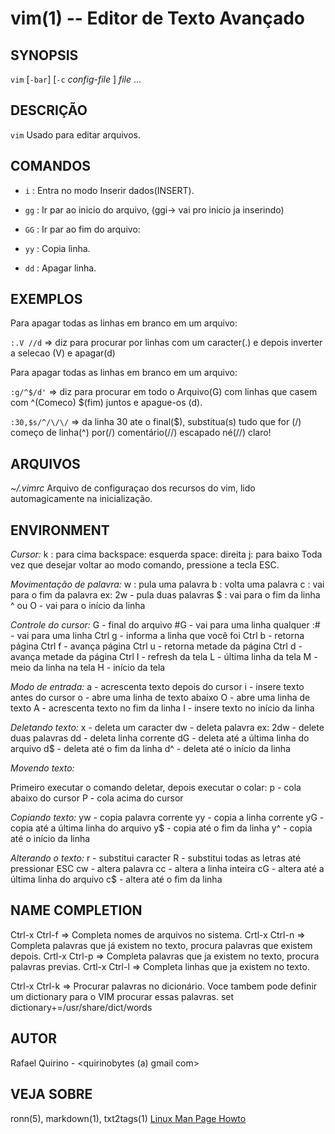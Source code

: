 vim(1) -- Editor de Texto Avançado
===============================================


SYNOPSIS
--------

`vim` [`-bar`] [`-c` *config-file* ] *file* ...

DESCRIÇÃO
---------

`vim` Usado para editar arquivos.

COMANDOS
------

* `i` :
   Entra no modo Inserir dados(INSERT).

* `gg` :
	Ir par ao inicio do arquivo, (ggi-> vai pro inicio ja inserindo)

* `GG` :
	Ir par ao fim do arquivo:

* `yy` :
	Copia linha.

* `dd` :
	Apagar linha.


EXEMPLOS
--------


Para apagar todas as linhas em branco em um arquivo:

   `:.V //d` => diz para procurar por linhas com um caracter(.) e depois inverter a selecao (V) e apagar(d)

Para apagar todas as linhas em branco em um arquivo:

   `:g/^$/d'` => diz para procurar em todo o Arquivo(G) com linhas que casem com ^(Comeco) $(fim) juntos e apague-os (d).

   `:30,$s/^/\/\/`  => da linha 30 ate o final($), substitua(s) tudo que for (/) começo de linha(^) por(/) comentário(//) escapado né(\/\/) claro! 


ARQUIVOS
--------

*~/.vimrc*
	Arquivo de configuraçao dos recursos do vim, lido automagicamente na inicialização.

ENVIRONMENT
-----------

*Cursor:*
k : para cima
backspace: esquerda
space: direita
j: para baixo
Toda vez que desejar voltar ao modo comando, pressione a tecla ESC. 

*Movimentação de palavra:*
w : pula uma palavra
b : volta uma palavra
c : vai para o fim da palavra
ex: 2w - pula duas palavras
$ : vai para o fim da linha
^ ou O - vai para o início da linha


*Controle do cursor:*
G - final do arquivo
#G - vai para uma linha qualquer
:# - vai para uma linha
Ctrl g - informa a linha que você foi
Ctrl b - retorna página
Ctrl f - avança página
Ctrl u - retorna metade da página
Ctrl d - avança metade da página
Ctrl I - refresh da tela
L - última linha da tela
M - meio da linha na tela
H - início da tela


*Modo de entrada:*
a - acrescenta texto depois do cursor
i - insere texto antes do cursor
o - abre uma linha de texto abaixo
O - abre uma linha de texto
A - acrescenta texto no fim da linha
I - insere texto no início da linha


*Deletando texto:*
x - deleta um caracter
dw - deleta palavra
ex: 2dw - delete duas palavras
dd - deleta linha corrente
dG - deleta até a última linha do arquivo
d$ - deleta até o fim da linha
d^ - deleta até o início da linha


*Movendo texto:*

Primeiro executar o comando deletar, depois executar o colar:
p - cola abaixo do cursor
P - cola acima do cursor


*Copiando texto:*
yw - copia palavra corrente
yy - copia a linha corrente
yG - copia até a última linha do arquivo
y$ - copia até o fim da linha
y^ - copia até o início da linha


*Alterando o texto:*
r - substitui caracter
R - substitui todas as letras até pressionar ESC
cw - altera palavra
cc - altera a linha inteira
cG - altera até a última linha do arquivo
c$ - altera até o fim da linha


NAME COMPLETION
---------------

Ctrl-x Ctrl-f 	=> Completa nomes de arquivos no sistema.
Crtl-x Ctrl-n	=> Completa palavras que já existem no texto, procura palavras que existem depois.
Crtl-x Ctrl-p	=> Completa palavras que ja existem no texto, procura palavras previas.
Crtl-x Ctrl-l	=> Completa linhas que ja existem no texto.

Ctrl-x Ctrl-k	=> Procurar palavras no dicionário.
Voce tambem pode definir um dictionary para o VIM procurar essas palavras.
set dictionary+=/usr/share/dict/words

AUTOR
-----

Rafael Quirino - <quirinobytes (a) gmail com>

VEJA SOBRE
----------

ronn(5), markdown(1), txt2tags(1) [Linux Man Page Howto](
http://www.schweikhardt.net/man_page_howto.html)
